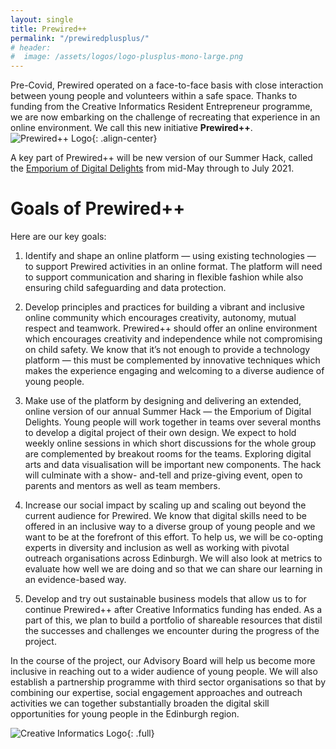 ```yaml
---
layout: single
title: Prewired++
permalink: "/prewiredplusplus/"
# header:
#  image: /assets/logos/logo-plusplus-mono-large.png
---
```


Pre-Covid, Prewired operated on a face-to-face basis with close interaction between young people and volunteers within a safe space. Thanks to funding from the Creative Informatics Resident Entrepreneur programme, we are now embarking on the challenge of recreating that experience in an online environment. We call this new initiative <b>Prewired++</b>.
![Prewired++ Logo](/assets/logos/logo-plusplus-mono-small.png){: .align-center}

A key part of Prewired++ will be new version of our Summer Hack, called the [Emporium of Digital Delights](https://plusplus.prewired.org)
from mid-May through to July 2021. 

# Goals of Prewired++

 Here are our key goals:

1. Identify and shape an online platform — using existing technologies — to support Prewired activities in an online format. The platform will need to support communication and sharing in flexible fashion while also ensuring child safeguarding and data protection.

2. Develop principles and practices for building a vibrant and inclusive online community which encourages creativity, autonomy, mutual respect and teamwork. Prewired++ should offer an online environment which encourages creativity and independence while not compromising on child safety. We know that it’s not enough to provide a technology platform — this must be complemented by innovative techniques which makes the experience engaging and welcoming to a diverse audience of young people.

3. Make use of the platform by designing and delivering an extended, online version of our annual Summer Hack — the Emporium of Digital Delights. Young people will work together in teams over several months to develop a digital project of their own design. We expect to hold weekly online sessions in which short discussions for the whole group are complemented by breakout rooms for the teams. Exploring digital arts and data visualisation will be important new components. The hack will culminate with a show- and-tell and prize-giving event, open to parents and mentors as well as team members.

4. Increase our social impact by scaling up and scaling out beyond the current audience for Prewired. We know that digital skills need to be offered in an inclusive way to a diverse group of young people and we want to be at the forefront of this effort. To help us, we will be co-opting experts in diversity and inclusion as well as working with pivotal outreach organisations across Edinburgh. We will also look at metrics to evaluate how well we are doing and so that we can share our learning in an evidence-based way.

5. Develop and try out sustainable business models that allow us to for continue Prewired++ after Creative Informatics funding has ended. As a part of this, we plan to build a portfolio of shareable resources that distil the successes and challenges we encounter during the progress of the project.

In the course of the project, our Advisory Board will help us become more inclusive in reaching out to a wider audience of young people. We will also establish a partnership programme with third sector organisations so that by combining our expertise, social engagement approaches and outreach activities we can together substantially broaden the digital skill opportunities for young people in the Edinburgh region.

![Creative Informatics Logo](/assets/logos/CI-logo-on-white.png){: .full}